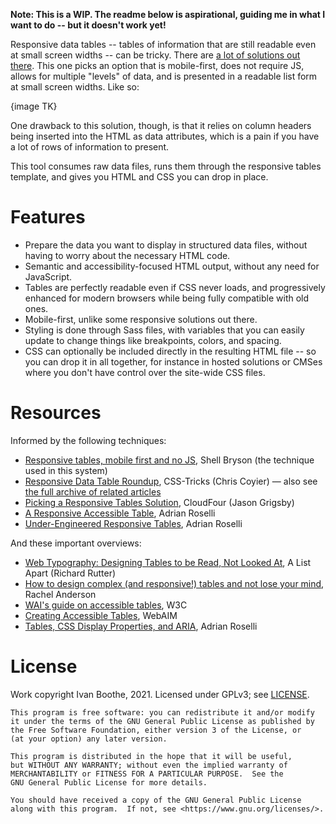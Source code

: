 **Note: This is a WIP. The readme below is aspirational, guiding me in what I want to do -- but it doesn't work yet!**

Responsive data tables -- tables of information that are still readable even at small screen widths -- can be tricky. There are [a lot of solutions out there](#resources). This one picks an option that is mobile-first, does not require JS, allows for multiple "levels" of data, and is presented in a readable list form at small screen widths. Like so:

{image TK}

One drawback to this solution, though, is that it relies on column headers being inserted into the HTML as data attributes, which is a pain if you have a lot of rows of information to present.

This tool consumes raw data files, runs them through the responsive tables template, and gives you HTML and CSS you can drop in place.

# Features

* Prepare the data you want to display in structured data files, without having to worry about the necessary HTML code.
* Semantic and accessibility-focused HTML output, without any need for JavaScript.
* Tables are perfectly readable even if CSS never loads, and progressively enhanced for modern browsers while being fully compatible with old ones.
* Mobile-first, unlike some responsive solutions out there.
* Styling is done through Sass files, with variables that you can easily update to change things like breakpoints, colors, and spacing.
* CSS can optionally be included directly in the resulting HTML file -- so you can drop it in all together, for instance in hosted solutions or CMSes where you don't have control over the site-wide CSS files.

# Resources

Informed by the following techniques:

* [Responsive tables, mobile first and no JS](https://codepen.io/shellbryson/post/responsive-tables), Shell Bryson (the technique used in this system)
* [Responsive Data Table Roundup](https://css-tricks.com/responsive-data-table-roundup/), CSS-Tricks (Chris Coyier) — also see [the full archive of related articles](https://css-tricks.com/tag/responsive-tables/)
* [Picking a Responsive Tables Solution](https://cloudfour.com/thinks/picking-responsive-tables-solution/), CloudFour (Jason Grigsby)
* [A Responsive Accessible Table](https://adrianroselli.com/2017/11/a-responsive-accessible-table.html), Adrian Roselli
* [Under-Engineered Responsive Tables](https://adrianroselli.com/2020/11/under-engineered-responsive-tables.html), Adrian Roselli

And these important overviews:

* [Web Typography: Designing Tables to be Read, Not Looked At](https://alistapart.com/article/web-typography-tables/), A List Apart (Richard Rutter)
* [How to design complex (and responsive!) tables and not lose your mind](https://medium.com/firefly-design/how-to-design-complex-and-responsive-tables-and-not-lose-your-mind-15d8e1cc67a), Rachel Anderson
* [WAI's guide on accessible tables](https://www.w3.org/WAI/tutorials/tables/), W3C
* [Creating Accessible Tables](https://webaim.org/techniques/tables/data), WebAIM
* [Tables, CSS Display Properties, and ARIA](https://adrianroselli.com/2018/02/tables-css-display-properties-and-aria.html), Adrian Roselli

# License

Work copyright Ivan Boothe, 2021. Licensed under GPLv3; see [LICENSE](LICENSE).

    This program is free software: you can redistribute it and/or modify
    it under the terms of the GNU General Public License as published by
    the Free Software Foundation, either version 3 of the License, or
    (at your option) any later version.

    This program is distributed in the hope that it will be useful,
    but WITHOUT ANY WARRANTY; without even the implied warranty of
    MERCHANTABILITY or FITNESS FOR A PARTICULAR PURPOSE.  See the
    GNU General Public License for more details.

    You should have received a copy of the GNU General Public License
    along with this program.  If not, see <https://www.gnu.org/licenses/>.
